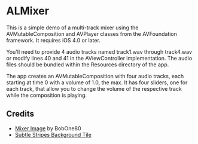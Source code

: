 ALMixer
=======

This is a simple demo of a multi-track mixer using the AVMutableComposition and AVPlayer classes from the AVFoundation framework. It requires iOS 4.0 or later.

You'll need to provide 4 audio tracks named track1.wav through track4.wav or modify lines 40 and 41 in the AViewController implementation. The audio files should be bundled within the Resources directory of the app.

The app creates an AVMutableComposition with four audio tracks, each starting at time 0 with a volume of 1.0, the max. It has four sliders, one for each track, that allow you to change the volume of the respective track while the composition is playing.

## Credits ##

* [Mixer Image](http://www.flickr.com/photos/71775616@N08/6499052841/) by BobOne80
* [Subtle Stripes Background Tile](http://subtlepatterns.com/?p=1222)